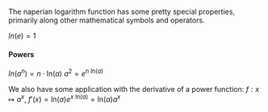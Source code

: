The naperian logarithm function has some pretty special properties, primarily along other mathematical symbols and operators.

$ln(e) = 1$

#### Powers 
$ln(a^n) = n \cdot \mathsf{ln}(a)$
$a^2 = e^{n\ \mathsf{ln}(a)}$

We also have some application with the derivative of a power function:
$f: x \mapsto a^x,\ f'(x) = \mathsf{ln}(a)e^{x \ \mathsf{ln}(a)} = \mathsf{ln}(a)a^x$
